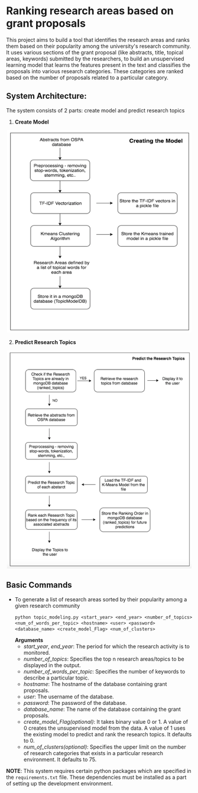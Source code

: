 # Ranking research areas based on grant proposals

This project aims to build a tool that identifies the research areas and ranks them based on their popularity among the university's research community. It uses various sections of the grant proposal (like abstracts, title, topical areas, keywords) submitted by the researchers, to build an unsupervised learning model that learns the features present in the text and classifies the proposals into various research categories. These categories are ranked based on the number of proposals related to a particular category.

## System Architecture:

The system consists of 2 parts: create model and predict research topics

1. **Create Model**

<p align="center">
  <img src="create_model.png" width="500"/>
</p>

2. **Predict Research Topics**

<p align="center">
  <img src="predict_research_topics.png" width="500"/>
</p>

## Basic Commands

- To generate a list of research areas sorted by their popularity among a given research community 
    ```
    python topic_modeling.py <start_year> <end_year> <number_of_topics> <num_of_words_per_topic> <hostname> <user> <password> <database_name> <create_model_Flag> <num_of_clusters>
    ```
  **Arguments**
  * _start_year_, _end_year_: The period for which the research activity is to monitored.
  * _number_of_topics_: Specifies the top n research areas/topics to be displayed in the output.
  * _number_of_words_per_topic_: Specifies the number of keywords to describe a particular topic.
  * _hostname_: The hostname of the database containing grant proposals.
  * _user_: The username of the database.
  * _password_: The password of the database.
  * _database_name_: The name of the database containing the grant proposals.
  * _create_model_Flag(optional)_: It takes binary value 0 or 1. A value of 0 creates the unsupervised model from the data. 
                                 A value of 1 uses the existing model to predict and rank the research topics. It defaults to 0.
  * _num_of_clusters(optional)_: Specifies the upper limit on the number of research categories that exists in a particular research environment. It defaults to 75.

**NOTE**: This system requires certain python packages which are specified in the `requirements.txt` file. These dependencies
must be installed as a part of setting up the development environment.
